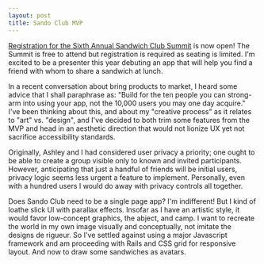 ```yaml
---
layout: post
title: Sando Club MVP
---
```

[Registration for the Sixth Annual Sandwich Club Summit](http://sandwich-club.org/2017-sandwich-club-summit/) is now open! The Summit is free to attend but registration is required as seating is limited. I'm excited to be a presenter this year debuting an app that will help you find a friend with whom to share a sandwich at lunch.

In a recent conversation about bring products to market, I heard some advice that I shall paraphrase as: "Build for the ten people you can strong-arm into using your app, not the 10,000 users you may one day acquire." I've been thinking about this, and about my "creative process" as it relates to "art" vs. "design", and I've decided to both trim some features from the MVP and head in an aesthetic direction that would not lionize UX yet not sacrifice accessibility standards.

Originally, Ashley and I had considered user privacy a priority; one ought to be able to create a group visible only to known and invited participants. However, anticipating that just a handful of friends will be initial users, privacy logic seems less urgent a feature to implement. Personally, even with a hundred users I would do away with privacy controls all together.

Does Sando Club need to be a single page app? I'm indifferent! But I kind of loathe slick UI with parallax effects. Insofar as I have an artistic style, it would favor low-concept graphics, the abject, and camp. I want to recreate the world in my own image visually and conceptually, not imitate the designs de rigueur. So I've settled against using a major Javascript framework and am proceeding with Rails and CSS grid for responsive layout. And now to draw some sandwiches as avatars.
